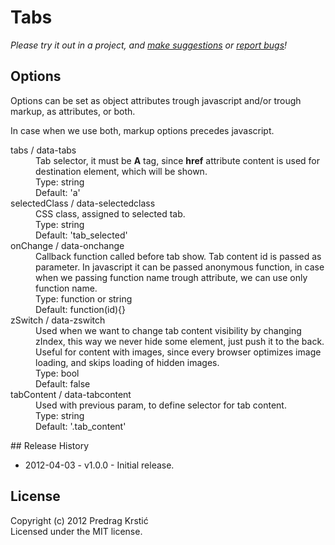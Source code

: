 # Tabs

_Please try it out in a project, and [make suggestions][issues] or [report bugs][issues]!_

## Options

Options can be set as object attributes trough javascript and/or trough markup, as attributes, or both.

In case when we use both, markup options precedes javascript.

<dl>
<dt>tabs / data-tabs</dt>
<dd>Tab selector, it must be <b>A</b> tag, since <b>href</b> attribute content is used for destination element, which will be shown.<br>
Type: string<br>
Default: 'a'
</dd>
<dt>selectedClass / data-selectedclass</dt>
<dd>CSS class, assigned to selected tab.<br>
Type: string<br>
Default: 'tab_selected'
</dd>
<dt>onChange / data-onchange</dt>
<dd>Callback function called before tab show. Tab content id is passed as parameter. In javascript it can be passed anonymous function, in case when we passing function name trough attribute, we can use only function name.<br>
Type: function or string<br>
Default: function(id){}
</dd>
<dt>zSwitch / data-zswitch</dt>
<dd>Used when we want to change tab content visibility by changing zIndex, this way we never hide some element, just push it to the back. Useful for content with images, since every browser optimizes image loading, and skips loading of hidden images.<br>
Type: bool<br>
Default: false
</dd>
<dt>tabContent / data-tabcontent</dt>
<dd>Used with previous param, to define selector for tab content.<br>
Type: string<br>
Default: '.tab_content'
</dd>
</dl>
## Release History

* 2012-04-03 - v1.0.0 - Initial release.

## License
Copyright (c) 2012 Predrag Krstić  
Licensed under the MIT license.  

[issues]: /pkrstic/tabs/issues
